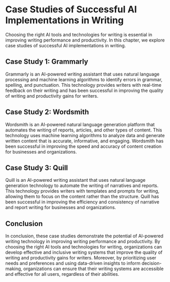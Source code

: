Case Studies of Successful AI Implementations in Writing
=============================================================================================================================

Choosing the right AI tools and technologies for writing is essential in improving writing performance and productivity. In this chapter, we explore case studies of successful AI implementations in writing.

Case Study 1: Grammarly
-----------------------

Grammarly is an AI-powered writing assistant that uses natural language processing and machine learning algorithms to identify errors in grammar, spelling, and punctuation. This technology provides writers with real-time feedback on their writing and has been successful in improving the quality of writing and productivity gains for writers.

Case Study 2: Wordsmith
-----------------------

Wordsmith is an AI-powered natural language generation platform that automates the writing of reports, articles, and other types of content. This technology uses machine learning algorithms to analyze data and generate written content that is accurate, informative, and engaging. Wordsmith has been successful in improving the speed and accuracy of content creation for businesses and organizations.

Case Study 3: Quill
-------------------

Quill is an AI-powered writing assistant that uses natural language generation technology to automate the writing of narratives and reports. This technology provides writers with templates and prompts for writing, allowing them to focus on the content rather than the structure. Quill has been successful in improving the efficiency and consistency of narrative and report writing for businesses and organizations.

Conclusion
----------

In conclusion, these case studies demonstrate the potential of AI-powered writing technology in improving writing performance and productivity. By choosing the right AI tools and technologies for writing, organizations can develop effective and inclusive writing systems that improve the quality of writing and productivity gains for writers. Moreover, by prioritizing user needs and preferences and using data-driven insights to inform decision-making, organizations can ensure that their writing systems are accessible and effective for all users, regardless of their abilities.
